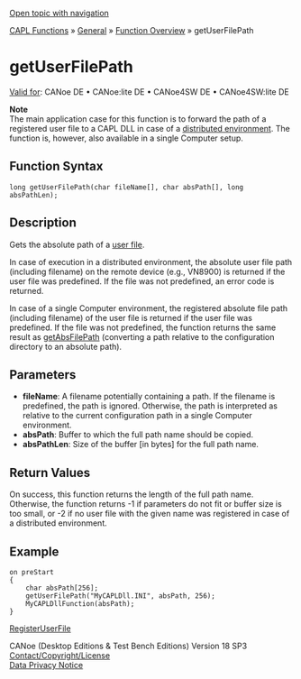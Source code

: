 [Open topic with navigation](../../../../../CANoeDEFamily.htm#Topics/CAPLFunctions/Other/Functions/CAPLfunctionGetUserFilePath.md)

[CAPL Functions](../../CAPLfunctions.md) » [General](../CAPLGeneralStartPage.md) » [Function Overview](../CAPLfunctionsGeneralOverview.md) » getUserFilePath

# getUserFilePath

[Valid for](../../../Shared/FeatureAvailability.md): CANoe DE • CANoe:lite DE • CANoe4SW DE • CANoe4SW:lite DE

**Note**  
The main application case for this function is to forward the path of a registered user file to a CAPL DLL in case of a [distributed environment](../CAPLfunctionsEventProceduresOverview.md). The function is, however, also available in a single Computer setup.

## Function Syntax

`long getUserFilePath(char fileName[], char absPath[], long absPathLen);`

## Description

Gets the absolute path of a [user file](../../../CANoeCANalyzer/Ribbon/File/Options/Extensions/ExtensionsUserFiles.md).

In case of execution in a distributed environment, the absolute user file path (including filename) on the remote device (e.g., VN8900) is returned if the user file was predefined. If the file was not predefined, an error code is returned.

In case of a single Computer environment, the registered absolute file path (including filename) of the user file is returned if the user file was predefined. If the file was not predefined, the function returns the same result as [getAbsFilePath](CAPLfunctionGetAbsFilePath.md) (converting a path relative to the configuration directory to an absolute path).

## Parameters

- **fileName**: A filename potentially containing a path. If the filename is predefined, the path is ignored. Otherwise, the path is interpreted as relative to the current configuration path in a single Computer environment.
- **absPath**: Buffer to which the full path name should be copied.
- **absPathLen**: Size of the buffer [in bytes] for the full path name.

## Return Values

On success, this function returns the length of the full path name. Otherwise, the function returns -1 if parameters do not fit or buffer size is too small, or -2 if no user file with the given name was registered in case of a distributed environment.

## Example

```plaintext
on preStart
{
    char absPath[256];
    getUserFilePath("MyCAPLDll.INI", absPath, 256);
    MyCAPLDllFunction(absPath);
}
```

[RegisterUserFile](CAPLfunctionRegisterUserFile.md)

CANoe (Desktop Editions & Test Bench Editions) Version 18 SP3  
[Contact/Copyright/License](../../../Shared/ContactCopyrightLicense.md)  
[Data Privacy Notice](https://www.vector.com/int/en/company/get-info/privacy-policy/)
